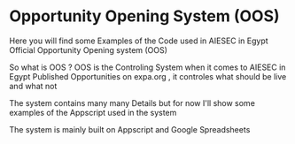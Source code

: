 # Opportunity Opening System (OOS)
Here you will find some Examples of the Code used in AIESEC in Egypt Official Opportunity Opening system (OOS)

So what is OOS ?
OOS is the Controling System when it comes to AIESEC in Egypt Published Opportunities on expa.org , it controles what should be live and what not

The system contains many many Details but for now I'll show some examples of the Appscript used in the system

The system is mainly built on Appscript and Google Spreadsheets
